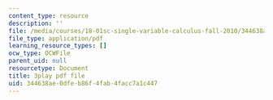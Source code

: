 ```yaml
---
content_type: resource
description: ''
file: /media/courses/18-01sc-single-variable-calculus-fall-2010/344638ae0dfeb86f4fab4facc7a1c447_MK_0QHbUnIA.pdf
file_type: application/pdf
learning_resource_types: []
ocw_type: OCWFile
parent_uid: null
resourcetype: Document
title: 3play pdf file
uid: 344638ae-0dfe-b86f-4fab-4facc7a1c447
---
```

